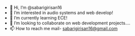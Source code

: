 - 👋 Hi, I’m @sabarigirisan16
- 👀 I’m interested in audio systems and web develop!
- 🌱 I’m currently learning ECE!
- 💞️ I’m looking to collaborate on web development projects....
- 📫 How to reach me mail- sabarigirisan16@gmail.com

<!---
sabarigirisan16/sabarigirisan16 is a ✨ special ✨ repository because its `README.md` (this file) appears on your GitHub profile.
You can click the Preview link to take a look at your changes.
--->
